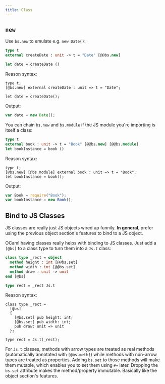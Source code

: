 ```yaml
---
title: Class
---
```


## `new`

Use `bs.new` to emulate e.g. `new Date()`:

```ocaml
type t
external createDate : unit -> t = "Date" [@@bs.new]

let date = createDate ()
```

Reason syntax:

```reason
type t;
[@bs.new] external createDate : unit => t = "Date";

let date = createDate();
```

Output:

```js
var date = new Date();
```

You can chain `bs.new` and `bs.module` if the JS module you're importing is itself a class:

```ocaml
type t
external book : unit -> t = "Book" [@@bs.new] [@@bs.module]
let bookInstance = book ()
```

Reason syntax:

```reason
type t;
[@bs.new] [@bs.module] external book : unit => t = "Book";
let bookInstance = book();
```

Output:

```js
var Book = require("Book");
var bookInstance = new Book();
```

## Bind to JS Classes

JS classes are really just JS objects wired up funnily. **In general**, prefer using the previous object section's features to bind to a JS object.

OCaml having classes really helps with binding to JS classes. Just add a `[@bs]` to a class type to turn them into a `Js.t` class:

```ocaml
class type _rect = object
  method height : int [@@bs.set]
  method width : int [@@bs.set]
  method draw : unit -> unit
end [@bs]

type rect = _rect Js.t
```

Reason syntax:

```reason
class type _rect =
  [@bs]
  {
    [@bs.set] pub height: int;
    [@bs.set] pub width: int;
    pub draw: unit => unit
  };

type rect = Js.t(_rect);
```

For `Js.t` classes, methods with arrow types are treated as real methods (automatically annotated with `[@bs.meth]`) while methods with non-arrow types are treated as properties. Adding `bs.set` to those methods will make them mutable, which enables you to set them using `#=` later. Dropping the `bs.set` attribute makes the method/property immutable. Basically like the object section's features.
